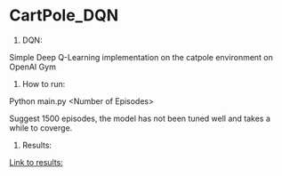 

# CartPole\_DQN

1. ​DQN:

Simple Deep Q-Learning implementation on the catpole environment on OpenAI Gym

1. ​How to run:

Python main.py &lt;Number of Episodes&gt;

Suggest 1500 episodes, the model has not been tuned well and takes a while to coverge.

1. ​Results:

[Link to results:](https://gym.openai.com/evaluations/eval_rd91ChGSmW5Fk3EMDQ)




